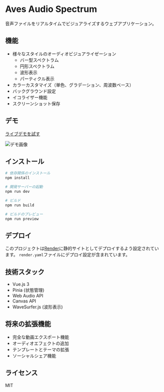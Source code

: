 # Aves Audio Spectrum

音声ファイルをリアルタイムでビジュアライズするウェブアプリケーション。

## 機能

- 様々なスタイルのオーディオビジュアライゼーション
  - バー型スペクトラム
  - 円形スペクトラム
  - 波形表示
  - パーティクル表示
- カラーカスタマイズ（単色、グラデーション、周波数ベース）
- バックグラウンド設定
- イコライザー機能
- スクリーンショット保存

## デモ

[ライブデモを試す](https://aves-audio-spectrum.example.com)

![デモ画像](docs/demo.png)

## インストール

```bash
# 依存関係のインストール
npm install

# 開発サーバーの起動
npm run dev

# ビルド
npm run build

# ビルドのプレビュー
npm run preview
```

## デプロイ

このプロジェクトは[Render](https://render.com/)に静的サイトとしてデプロイするよう設定されています。
`render.yaml`ファイルにデプロイ設定が含まれています。

## 技術スタック

- Vue.js 3
- Pinia (状態管理)
- Web Audio API
- Canvas API
- WaveSurfer.js (波形表示)

## 将来の拡張機能

- 完全な動画エクスポート機能
- オーディオエフェクトの追加
- テンプレートとテーマの拡張
- ソーシャルシェア機能

## ライセンス

MIT

